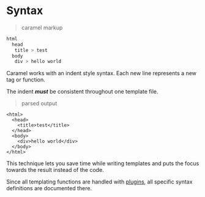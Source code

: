 # Syntax

> caramel markup

```php
html
  head
   title > test
  body
   div > hello world
```

Caramel works with an indent style syntax.
Each new line represents a new tag or function.

The indent ***must*** be consistent throughout one template file.

> parsed output

```text
<html>
  <head>
    <title>test</title>
  </head>
  <body>
    <div>hello world</div>
  </body>
</html>
```

This technique lets you save time while writing templates and puts the focus towards the result instead of the code.

Since all templating functions are handled with [plugins](#plugins), all specific syntax definitions are documented there.